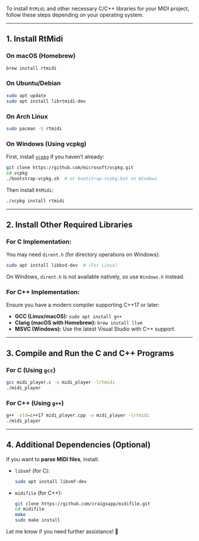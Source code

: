 To install `RtMidi` and other necessary C/C++ libraries for your MIDI project, follow these steps depending on your operating system.

---

## **1. Install RtMidi**
### **On macOS (Homebrew)**
```sh
brew install rtmidi
```

### **On Ubuntu/Debian**
```sh
sudo apt update
sudo apt install librtmidi-dev
```

### **On Arch Linux**
```sh
sudo pacman -S rtmidi
```

### **On Windows (Using vcpkg)**
First, install [`vcpkg`](https://github.com/microsoft/vcpkg) if you haven’t already:
```sh
git clone https://github.com/microsoft/vcpkg.git
cd vcpkg
./bootstrap-vcpkg.sh  # or bootstrap-vcpkg.bat on Windows
```
Then install `RtMidi`:
```sh
./vcpkg install rtmidi
```

---

## **2. Install Other Required Libraries**
### **For C Implementation:**
You may need `dirent.h` (for directory operations on Windows):
```sh
sudo apt install libbsd-dev  # (For Linux)
```
On Windows, `dirent.h` is not available natively, so use `Windows.h` instead.

### **For C++ Implementation:**
Ensure you have a modern compiler supporting C++17 or later:
- **GCC (Linux/macOS):** `sudo apt install g++`
- **Clang (macOS with Homebrew):** `brew install llvm`
- **MSVC (Windows):** Use the latest Visual Studio with C++ support.

---

## **3. Compile and Run the C and C++ Programs**
### **For C (Using `gcc`)**
```sh
gcc midi_player.c -o midi_player -lrtmidi
./midi_player
```

### **For C++ (Using `g++`)**
```sh
g++ -std=c++17 midi_player.cpp -o midi_player -lrtmidi
./midi_player
```

---

## **4. Additional Dependencies (Optional)**
If you want to **parse MIDI files**, install:
- `libsmf` (for C):
  ```sh
  sudo apt install libsmf-dev
  ```
- `midifile` (for C++):
  ```sh
  git clone https://github.com/craigsapp/midifile.git
  cd midifile
  make
  sudo make install
  ```

Let me know if you need further assistance! 🚀
